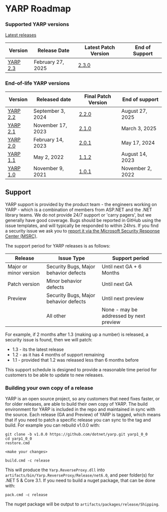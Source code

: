 # YARP Roadmap

### Supported YARP versions

[Latest releases](https://github.com/dotnet/yarp/releases)

| Version | Release Date | Latest Patch Version | End of Support |
| -- | -- | -- | -- |
| [YARP 2.3](https://github.com/dotnet/yarp/releases/tag/v2.3.0) | February 27, 2025 | [2.3.0](https://github.com/dotnet/yarp/releases/tag/v2.3.0) |                  |

### End-of-life YARP versions

| Version | Released date | Final Patch Version | End of support |
| -- | -- | -- | -- |
| [YARP 2.2](https://github.com/dotnet/yarp/releases/tag/v2.2.0) | September 3, 2024 | [2.2.0](https://github.com/dotnet/yarp/releases/tag/v2.2.0) | August 27, 2025  |
| [YARP 2.1](https://github.com/dotnet/yarp/releases/tag/v2.1.0) | November 17, 2023 | [2.1.0](https://github.com/dotnet/yarp/releases/tag/v2.1.0) | March 3, 2025    |
| [YARP 2.0](https://github.com/dotnet/yarp/releases/tag/v2.0.0) | February 14, 2023 | [2.0.1](https://github.com/dotnet/yarp/releases/tag/v2.0.1) | May 17, 2024     |
| [YARP 1.1](https://github.com/dotnet/yarp/releases/tag/v1.1.0) | May 2, 2022       | [1.1.2](https://github.com/dotnet/yarp/releases/tag/v1.1.2) | August 14, 2023  |
| [YARP 1.0](https://github.com/dotnet/yarp/releases/tag/v1.0.0) | November 9, 2021  | [1.0.1](https://github.com/dotnet/yarp/releases/tag/v1.0.1) | November 2, 2022 |

## Support

YARP support is provided by the product team - the engineers working on YARP - which is a combination of members from ASP.NET and the .NET library teams. We do not provide 24/7 support or 'carry pagers', but we generally have good coverage. Bugs should be reported in GitHub using the issue templates, and will typically be responded to within 24hrs. If you find a security issue we ask you to [report it via the Microsoft Security Response Center (MSRC)](https://github.com/dotnet/yarp/blob/main/SECURITY.md).

The support period for YARP releases is as follows:

| Release	| Issue Type | Support period |
| --- | ---| --- |
| Major or minor version | Security Bugs, Major behavior defects	| Until next GA + 6 Months |
| Patch version | Minor behavior defects	| Until next GA |
| Preview | Security Bugs, Major behavior defects | Until next preview |
| | All other | None - may be addressed by next preview |

For example, if 2 months after 1.3 (making up a number) is released, a security issue is found, then we will patch:
- 1.3 - its the latest release
- 1.2 - as it has 4 months of support remaining
- 1.1 - provided that 1.2 was released less than 6 months before

This support schedule is designed to provide a reasonable time period for customers to be able to update to new releases. 

### Building your own copy of a release

YARP is an open source project, so any customers that need fixes faster, or for older releases, are able to build their own copy of YARP. The build environment for YARP is included in the repo and maintained in sync with the source. Each release (GA and Preview) of YARP is tagged, which means that if you need to patch a specific release you can sync to the tag and build. For example you can rebuild v1.0.0 with:

```shell
git clone -b v1.0.0 https://github.com/dotnet/yarp.git yarp1_0_0
cd yarp1_0_0
restore.cmd 

<make your changes>

build.cmd -c release
```

This will produce the `Yarp.ReverseProxy.dll` into `artifacts/bin/Yarp.ReverseProxy/Release/net6.0`, and peer folder(s) for .NET 5 & Core 3.1. If you need to build a nuget package, that can be done with: 

```shell
pack.cmd -c release
```

The nuget package will be output to `artifacts/packages/release/Shipping`. 
